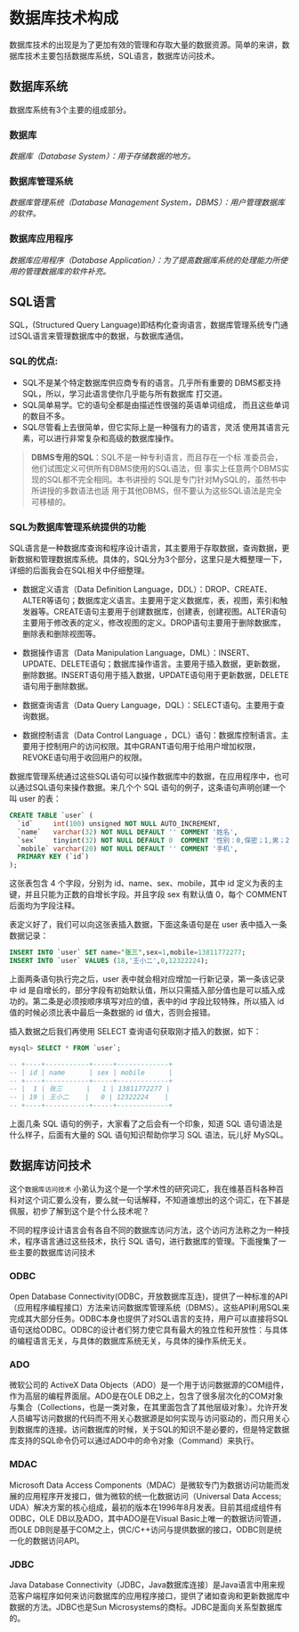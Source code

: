 
数据库技术构成
===

数据库技术的出现是为了更加有效的管理和存取大量的数据资源。简单的来讲，数据库技术主要包括数据库系统，SQL语言，数据库访问技术。

## 数据库系统

数据库系统有3个主要的组成部分。

### 数据库

_数据库（Database System）：用于存储数据的地方。_

### 数据库管理系统

_数据库管理系统（Database Management System，DBMS）：用户管理数据库的软件。_

### 数据库应用程序

_数据库应用程序（Database Application）：为了提高数据库系统的处理能力所使用的管理数据库的软件补充。_


## SQL语言

SQL，(Structured Query Language)即结构化查询语言，数据库管理系统专门通过SQL语言来管理数据库中的数据，与数据库通信。

### SQL的优点:

- SQL不是某个特定数据库供应商专有的语言。几乎所有重要的 DBMS都支持SQL，所以，学习此语言使你几乎能与所有数据库 打交道。
- SQL简单易学。它的语句全都是由描述性很强的英语单词组成， 而且这些单词的数目不多。
- SQL尽管看上去很简单，但它实际上是一种强有力的语言，灵活 使用其语言元素，可以进行非常复杂和高级的数据库操作。

> **DBMS专用的SQL**：SQL不是一种专利语言，而且存在一个标 准委员会，他们试图定义可供所有DBMS使用的SQL语法，但 事实上任意两个DBMS实现的SQL都不完全相同。本书讲授的 SQL是专门针对MySQL的，虽然书中所讲授的多数语法也适 用于其他DBMS，但不要认为这些SQL语法是完全可移植的。

### SQL为数据库管理系统提供的功能

SQL语言是一种数据库查询和程序设计语言，其主要用于存取数据，查询数据，更新数据和管理数据库系统。具体的，SQL分为3个部分，这里只是大概整理一下，详细的后面我会在SQL相关中仔细整理。

- 数据定义语言（Data Definition Language，DDL）：DROP、CREATE、ALTER等语句；数据库定义语言。主要用于定义数据库，表，视图，索引和触发器等。CREATE语句主要用于创建数据库，创建表，创建视图。ALTER语句主要用于修改表的定义，修改视图的定义。DROP语句主要用于删除数据库，删除表和删除视图等。

- 数据操作语言（Data Manipulation Language，DML）：INSERT、UPDATE、DELETE语句；数据库操作语言。主要用于插入数据，更新数据，删除数据。INSERT语句用于插入数据，UPDATE语句用于更新数据，DELETE语句用于删除数据。

- 数据查询语言（Data Query Language，DQL）：SELECT语句。主要用于查询数据。

- 数据控制语言（Data Control Language ，DCL）语句：数据库控制语言。主要用于控制用户的访问权限。其中GRANT语句用于给用户增加权限，REVOKE语句用于收回用户的权限。

数据库管理系统通过这些SQL语句可以操作数据库中的数据，在应用程序中，也可以通过SQL语句来操作数据。来几个个 SQL 语句的例子，这条语句声明创建一个叫 user 的表：

```sql
CREATE TABLE `user` (
  `id`     int(100) unsigned NOT NULL AUTO_INCREMENT,
  `name`   varchar(32) NOT NULL DEFAULT '' COMMENT '姓名',
  `sex`    tinyint(32) NOT NULL DEFAULT 0  COMMENT '性别：0,保密；1,男；2,女',
  `mobile` varchar(20) NOT NULL DEFAULT '' COMMENT '手机',
  PRIMARY KEY (`id`)
);
```

这张表包含 4 个字段，分别为 id、name、sex、mobile，其中 id 定义为表的主键，并且只能为正数的自增长字段。并且字段 sex 有默认值 0，每个 COMMENT 后面均为字段注释。

表定义好了，我们可以向这张表插入数据，下面这条语句是在 user 表中插入一条数据记录：

```sql
INSERT INTO `user` SET name="张三",sex=1,mobile=13811772277;
INSERT INTO `user` VALUES (18,'王小二',0,12322224);
```

上面两条语句执行完之后，user 表中就会相对应增加一行新记录，第一条该记录中 id 是自增长的，部分字段有初始默认值，所以只需插入部分值也是可以插入成功的。第二条是必须按顺序填写对应的值，表中的id 字段比较特殊，所以插入 id 值的时候必须比表中最后一条数据的 id 值大，否则会报错。

插入数据之后我们再使用 SELECT 查询语句获取刚才插入的数据，如下：

```sql 
mysql> SELECT * FROM `user`;

-- +----+-----------+-----+-------------+
-- | id | name      | sex | mobile      |
-- +----+-----------+-----+-------------+
-- |  1 | 张三      |   1 | 13811772277 |
-- | 19 | 王小二    |   0 | 12322224    |
-- +----+-----------+-----+-------------+
```

上面几条 SQL 语句的例子，大家看了之后会有一个印象，知道 SQL 语句语法是什么样子，后面有大量的 SQL 语句知识帮助你学习 SQL 语法，玩儿好 MySQL。


## 数据库访问技术

这个`数据库访问技术` 小弟认为这个是一个学术性的研究词汇，我在维基百科各种百科对这个词汇要么没有，要么就一句话解释，不知道谁想出的这个词汇，在下甚是佩服，初步了解到这个是个什么技术呢？

不同的程序设计语言会有各自不同的数据库访问方法，这个访问方法称之为一种技术，程序语言通过这些技术，执行 SQL 语句，进行数据库的管理。下面搜集了一些主要的数据库访问技术

### ODBC

Open Database Connectivity(ODBC，开放数据库互连)，提供了一种标准的API（应用程序编程接口）方法来访问数据库管理系统（DBMS）。这些API利用SQL来完成其大部分任务。ODBC本身也提供了对SQL语言的支持，用户可以直接将SQL语句送给ODBC。ODBC的设计者们努力使它具有最大的独立性和开放性：与具体的编程语言无关，与具体的数据库系统无关，与具体的操作系统无关。

### ADO

微软公司的 ActiveX Data Objects（ADO）是一个用于访问数据源的COM组件，作为高层的编程界面层。ADO是在OLE DB之上，包含了很多层次化的COM对象与集合（Collections，也是一类对象，在其里面包含了其他层级对象）。允许开发人员编写访问数据的代码而不用关心数据源是如何实现与访问驱动的，而只用关心到数据库的连接。访问数据库的时候，关于SQL的知识不是必要的，但是特定数据库支持的SQL命令仍可以通过ADO中的命令对象（Command）来执行。

### MDAC

Microsoft Data Access Components（MDAC）是微软专门为数据访问功能而发展的应用程序开发接口，做为微软的统一化数据访问（Universal Data Access; UDA）解决方案的核心组成，最初的版本在1996年8月发表。目前其组成组件有ODBC，OLE DB以及ADO，其中ADO是在Visual Basic上唯一的数据访问管道，而OLE DB则是基于COM之上，供C/C++访问与提供数据的接口，ODBC则是统一化的数据访问API。

### JDBC

Java Database Connectivity（JDBC，Java数据库连接）是Java语言中用来规范客户端程序如何来访问数据库的应用程序接口，提供了诸如查询和更新数据库中数据的方法。JDBC也是Sun Microsystems的商标。JDBC是面向关系型数据库的。
